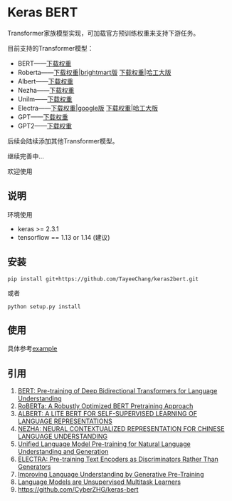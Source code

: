 # Keras BERT

Transformer家族模型实现，可加载官方预训练权重来支持下游任务。

目前支持的Transformer模型：   
- BERT——[下载权重](https://arxiv.org/pdf/1810.04805.pdf&usg=ALkJrhhzxlCL6yTht2BRmH9atgvKFxHsxQ)  
- Roberta——[下载权重|brightmart版](https://github.com/brightmart/roberta_zh) [下载权重|哈工大版](https://github.com/ymcui/Chinese-BERT-wwm)
- Albert——[下载权重](https://github.com/brightmart/albert_zh)  
- Nezha——[下载权重](https://github.com/huawei-noah/Pretrained-Language-Model/tree/master/NEZHA-TensorFlow)   
- Unilm——[下载权重](https://arxiv.org/pdf/1810.04805.pdf&usg=ALkJrhhzxlCL6yTht2BRmH9atgvKFxHsxQ)  
- Electra——[下载权重|google版](https://github.com/google-research/electra) [下载权重|哈工大版](https://github.com/ymcui/Chinese-ELECTRA)
- GPT——[下载权重](https://github.com/bojone/CDial-GPT-tf)
- GPT2——[下载权重](https://github.com/imcaspar/gpt2-ml)

后续会陆续添加其他Transformer模型。

继续完善中...

欢迎使用

## 说明

   环境使用  
   - keras >= 2.3.1  
   - tensorflow == 1.13 or 1.14 (建议)
   
## 安装
```shell   
pip install git+https://github.com/TayeeChang/keras2bert.git
```
或者
```shell
python setup.py install
```

## 使用
 
 具体参考[example](https://github.com/TayeeChang/keras2bert/tree/master/example)
 
## 引用
1. <a href="https://arxiv.org/pdf/1810.04805.pdf&usg=ALkJrhhzxlCL6yTht2BRmH9atgvKFxHsxQ">BERT: Pre-training of Deep Bidirectional Transformers for Language Understanding</a>
2. <a href="https://arxiv.org/pdf/1907.11692.pdf%5C">RoBERTa: A Robustly Optimized BERT Pretraining Approach</a>
3. <a href="https://arxiv.org/pdf/1909.11942.pdf?ref=https://githubhelp.com">ALBERT: A LITE BERT FOR SELF-SUPERVISED LEARNING OF LANGUAGE REPRESENTATIONS</a>
4. <a href="https://arxiv.org/pdf/1909.00204.pdf">NEZHA: NEURAL CONTEXTUALIZED REPRESENTATION FOR CHINESE LANGUAGE UNDERSTANDING</a>
5. <a href="https://arxiv.org/abs/1905.03197">Unified Language Model Pre-training for Natural Language Understanding and Generation</a>
6. <a href="https://arxiv.org/abs/2003.10555">ELECTRA: Pre-training Text Encoders as Discriminators Rather Than Generators</a>
7. <a href="https://www.cs.ubc.ca/~amuham01/LING530/papers/radford2018improving.pdf">Improving Language Understanding by Generative Pre-Training</a>
8. <a href="http://www.persagen.com/files/misc/radford2019language.pdf">Language Models are Unsupervised Multitask Learners</a>
9. <a href="https://github.com/CyberZHG/keras-bert">https://github.com/CyberZHG/keras-bert</a>
